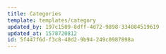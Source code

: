 ```yaml
---
title: Categories
template: templates/category
updated_by: 197c1509-8dff-4d72-9898-334084519619
updated_at: 1578720812
id: 5f447f6d-f3c8-40d2-9b94-249c0987898a
---
```

